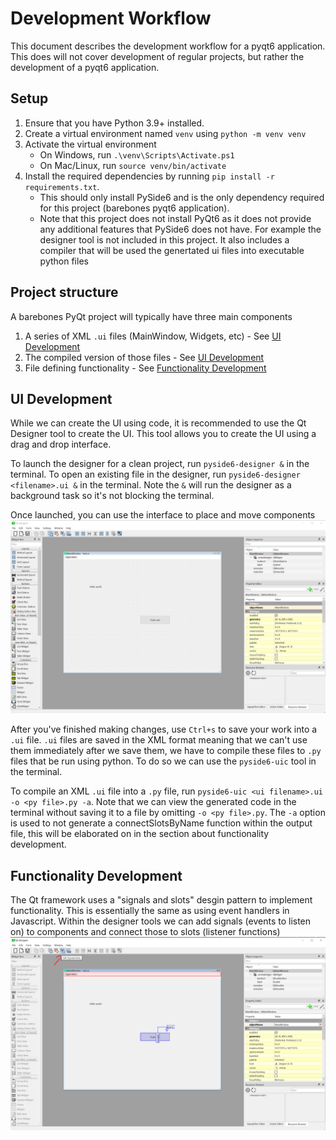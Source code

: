 # Development Workflow

This document describes the development workflow for a pyqt6 application. This does will not cover development of regular projects, but rather the development of a pyqt6 application.

## Setup

1. Ensure that you have Python 3.9+ installed.
2. Create a virtual environment named `venv` using `python -m venv venv`
3. Activate the virtual environment
   - On Windows, run `.\venv\Scripts\Activate.ps1`
   - On Mac/Linux, run `source venv/bin/activate`
4. Install the required dependencies by running `pip install -r requirements.txt`.
   - This should only install PySide6 and is the only dependency required for this project (barebones pyqt6 application).
   - Note that this project does not install PyQt6 as it does not provide any additional features that PySide6 does not have. For example the designer tool is not included in this project. It also includes a compiler that will be used the genertated ui files into executable python files

## Project structure

A barebones PyQt project will typically have three main components

1. A series of XML `.ui` files (MainWindow, Widgets, etc) - See [UI Development](#ui-development)
2. The compiled version of those files - See [UI Development](#ui-development)
3. File defining functionality - See [Functionality Development](#functionality-development)

## UI Development

While we can create the UI using code, it is recommended to use the Qt Designer tool to create the UI. This tool allows you to create the UI using a drag and drop interface.

To launch the designer for a clean project, run `pyside6-designer &` in the terminal. To open an existing file in the designer, run `pyside6-designer <filename>.ui &` in the terminal. Note the `&` will run the designer as a background task so it's not blocking the terminal.

Once launched, you can use the interface to place and move components
![alt text](images/designer.png)

After you've finished making changes, use `Ctrl+s` to save your work into a `.ui` file. `.ui` files are saved in the XML format meaning that we can't use them immediately after we save them, we have to compile these files to `.py` files that be run using python. To do so we can use the `pyside6-uic` tool in the terminal.

To compile an XML `.ui` file into a `.py` file, run `pyside6-uic <ui filename>.ui -o <py file>.py -a`. Note that we can view the generated code in the terminal without saving it to a file by omitting `-o <py file>.py`. The `-a` option is used to not generate a connectSlotsByName function within the output file, this will be elaborated on in the section about functionality development.

## Functionality Development
The Qt framework uses a "signals and slots" desgin pattern to implement functionality. This is essentially the same as using event handlers in Javascript. Within the designer tools we can add signals (events to listen on) to components and connect those to slots (listener functions)
![alt text](images/s&s.png)
